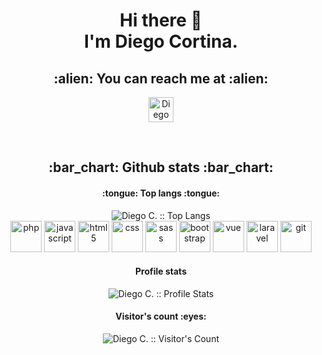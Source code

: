 <h1 align="center"> Hi there 👋<br> I'm Diego Cortina.</h2>

<h2 align="center">:alien: You can reach me at :alien:</h2>

<p align="center">
  <a href="https://www.linkedin.com/in/diego-cortina">
    <img src="https://cdn.jsdelivr.net/gh/devicons/devicon/icons/linkedin/linkedin-original.svg" alt="Diego Cortina's LinkedIn Profile" width="40"/>
  </a>
</p>

<br>

<h2 align="center">:bar_chart: Github stats :bar_chart:</h2>

<h4 align="center">:tongue: Top langs :tongue:</h4>

<p align="center"><img src="https://github-readme-stats.vercel.app/api/top-langs/?username=cortina17&langs_count=10&theme=tokyonight&layout=compact" alt="Diego C. :: Top Langs" />
  <br>
  <img src="https://cdn.jsdelivr.net/gh/devicons/devicon/icons/php/php-original.svg" alt="php" width="50"/>
  <img src="https://cdn.jsdelivr.net/gh/devicons/devicon/icons/javascript/javascript-original.svg" alt="javascript"width="50"/>
  <img src="https://cdn.jsdelivr.net/gh/devicons/devicon/icons/html5/html5-original-wordmark.svg" alt="html5" width="50"/>
  <img src="https://cdn.jsdelivr.net/gh/devicons/devicon/icons/css3/css3-original-wordmark.svg" alt="css" width="50"/>
  <img src="https://cdn.jsdelivr.net/gh/devicons/devicon/icons/sass/sass-original.svg" alt="sass" width="50"/>
  <img src="https://cdn.jsdelivr.net/gh/devicons/devicon/icons/bootstrap/bootstrap-plain-wordmark.svg" alt="bootstrap" width="50"/>
  <img src="https://cdn.jsdelivr.net/gh/devicons/devicon/icons/vuejs/vuejs-original-wordmark.svg" alt="vue" width="50"/>
  <img src="https://cdn.jsdelivr.net/gh/devicons/devicon/icons/laravel/laravel-plain-wordmark.svg" alt="laravel" width="50"/>
  <img src="https://cdn.jsdelivr.net/gh/devicons/devicon/icons/git/git-original-wordmark.svg" alt="git" width="50"/>
  
</p>
<h4 align="center">Profile stats</h4>

<p align="center"><img src="https://github-readme-stats.vercel.app/api?username=cortina17&show_icons=true&theme=synthwave" alt="Diego C. :: Profile Stats" /></p>

<h4 align="center">Visitor's count :eyes:</h4>

<p align="center"><img src="https://profile-counter.glitch.me/{cortina17}/count.svg" alt="Diego C. :: Visitor's Count" /></p>
